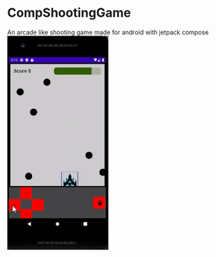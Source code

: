 # CompShootingGame
An arcade like shooting game made for android with jetpack compose</br>
![Watch the video](https://github.com/Ohior/CompShootingGame/blob/main/readmefile/KMPlayer_ekEzepTj0P.png)
